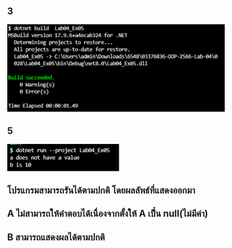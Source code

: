 ## 3
![alt text](image-11.png)

## 5
![alt text](image-12.png)

## โปรแกรมสามารถรันได้ตามปกติ โดยผลลัพธ์ที่แสดงออกมา
## A ไม่สามารถให้คำตอบได้เนื่องจากตั้งให้ A เป็๋น null(ไม่มีค่า)
## B สามารถแสดงผลได้ตามปกติ